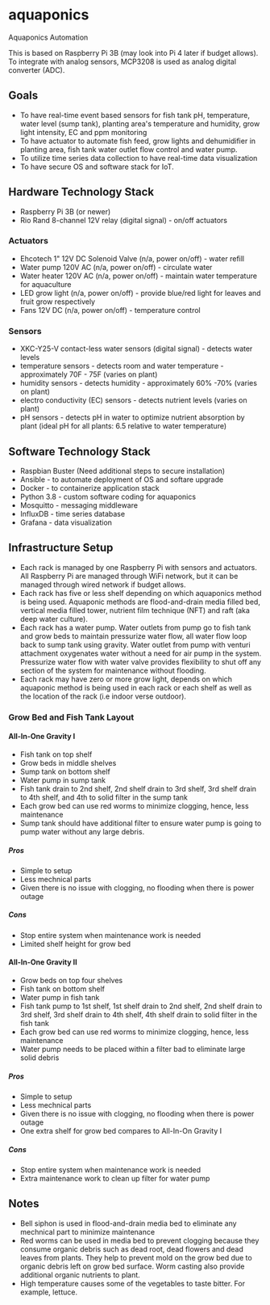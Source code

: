 # aquaponics

Aquaponics Automation

This is based on Raspberry Pi 3B (may look into Pi 4 later if budget allows). To integrate with analog sensors, MCP3208 is used as analog digital converter (ADC).

## Goals

* To have real-time event based sensors for fish tank pH, temperature, water level (sump tank), planting area's temperature and humidity, grow light intensity, EC and ppm monitoring
* To have actuator to automate fish feed, grow lights and dehumidifier in planting area, fish tank water outlet flow control and water pump.
* To utilize time series data collection to have real-time data visualization
* To have secure OS and software stack for IoT.

## Hardware Technology Stack

* Raspberry Pi 3B (or newer)
* Rio Rand 8-channel 12V relay (digital signal) - on/off actuators

### Actuators
* Ehcotech 1" 12V DC Solenoid Valve (n/a, power on/off) - water refill
* Water pump 120V AC (n/a, power on/off) - circulate water
* Water heater 120V AC (n/a, power on/off) - maintain water temperature for aquaculture
* LED grow light (n/a, power on/off) - provide blue/red light for leaves and fruit grow respectively
* Fans 12V DC (n/a, power on/off) - temperature control

### Sensors
* XKC-Y25-V contact-less water sensors (digital signal) - detects water levels
* temperature sensors - detects room and water temperature - approximately 70F - 75F (varies on plant)
* humidity sensors - detects humidity - approximately 60% -70% (varies on plant)
* electro conductivity (EC) sensors - detects nutrient levels (varies on plant)
* pH sensors - detects pH in water to optimize nutrient absorption by plant (ideal pH for all plants: 6.5 relative to water temperature)

## Software Technology Stack

* Raspbian Buster (Need additional steps to secure installation)
* Ansible - to automate deployment of OS and softare upgrade
* Docker - to containerize application stack
* Python 3.8 - custom software coding for aquaponics
* Mosquitto - messaging middleware
* InfluxDB - time series database
* Grafana - data visualization

## Infrastructure Setup
* Each rack is managed by one Raspberry Pi with sensors and actuators. All Raspberry Pi are managed through WiFi network, but it can be managed through wired network if budget allows.
* Each rack has five or less shelf depending on which aquaponics method is being used. Aquaponic methods are flood-and-drain media filled bed, vertical media filled tower, nutrient film technique (NFT) and raft (aka deep water culture). 
* Each rack has a water pump. Water outlets from pump go to fish tank and grow beds to maintain pressurize water flow, all water flow loop back to sump tank using gravity. Water outlet from pump with venturi attachment oxygenates water without a need for air pump in the system. Pressurize water flow with water valve provides flexibility to shut off any section of the system for maintenance without flooding.
* Each rack may have zero or more grow light, depends on which aquaponic method is being used in each rack or each shelf as well as the location of the rack (i.e indoor verse outdoor).

### Grow Bed and Fish Tank Layout
#### All-In-One Gravity I
* Fish tank on top shelf
* Grow beds in middle shelves
* Sump tank on bottom shelf
* Water pump in sump tank
* Fish tank drain to 2nd shelf, 2nd shelf drain to 3rd shelf, 3rd shelf drain to 4th shelf, and 4th to solid filter in the sump tank
* Each grow bed can use red worms to minimize clogging, hence, less maintenance
* Sump tank should have additional filter to ensure water pump is going to pump water without any large debris.
##### Pros
* Simple to setup
* Less mechnical parts
* Given there is no issue with clogging, no flooding when there is power outage
##### Cons
* Stop entire system when maintenance work is needed
* Limited shelf height for grow bed
#### All-In-One Gravity II
* Grow beds on top four shelves
* Fish tank on bottom shelf
* Water pump in fish tank
* Fish tank pump to 1st shelf, 1st shelf drain to 2nd shelf, 2nd shelf drain to 3rd shelf, 3rd shelf drain to 4th shelf, 4th shelf drain to solid filter in the fish tank
* Each grow bed can use red worms to minimize clogging, hence, less maintenance
* Water pump needs to be placed within a filter bad to eliminate large solid debris
##### Pros
* Simple to setup
* Less mechnical parts
* Given there is no issue with clogging, no flooding when there is power outage
* One extra shelf for grow bed compares to All-In-On Gravity I
##### Cons
* Stop entire system when maintenance work is needed
* Extra maintenance work to clean up filter for water pump

## Notes
* Bell siphon is used in flood-and-drain media bed to eliminate any mechnical part to minimize maintenance
* Red worms can be used in media bed to prevent clogging because they consume organic debris such as dead root, dead flowers and dead leaves from plants. They help to prevent mold on the grow bed due to organic debris left on grow bed surface. Worm casting also provide additional organic nutrients to plant.
* High temperature causes some of the vegetables to taste bitter. For example, lettuce.
